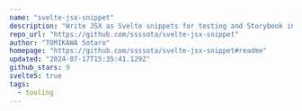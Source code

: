 ```yaml
---
name: "svelte-jsx-snippet"
description: "Write JSX as Svelte snippets for testing and Storybook integration."
repo_url: "https://github.com/ssssota/svelte-jsx-snippet"
author: "TOMIKAWA Sotaro"
homepage: "https://github.com/ssssota/svelte-jsx-snippet#readme"
updated: "2024-07-17T15:35:41.129Z"
github_stars: 9
svelte5: true
tags: 
  - tooling
---
```

